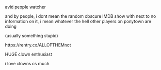 avid people watcher

<p> and by people, i dont mean the random obscure IMDB show with next to no information on it, i mean whatever the hell other players on ponytown are doing </p>
<p> (usually something stupid) </p>
<p> https://rentry.co/ALLOFTHEMnot </p>
<p> HUGE clown enthusiast </p>

<p> i love clowns os much </p>
